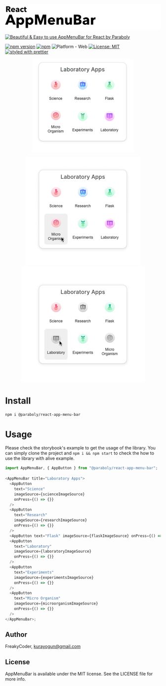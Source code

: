 <img alt="AppMenuBar" src="assets/logo.png" width="1050"/>

[![Beautiful & Easy to use AppMenuBar for React by Paraboly](https://img.shields.io/badge/-Beautiful%20%26%20Easy%20to%20use%20AppMenuBar%20for%20React%20by%20Paraboly-lightgrey?style=for-the-badge)](https://github.com/WrathChaos/react-app-menu-bar)

[![npm version](https://img.shields.io/npm/v/@paraboly/react-app-menu-bar.svg?style=for-the-badge)](https://www.npmjs.com/package/@paraboly/react-app-menu-bar)
[![npm](https://img.shields.io/npm/dt/@paraboly/react-app-menu-bar.svg?style=for-the-badge)](https://www.npmjs.com/package/@paraboly/react-app-menu-bar)
![Platform - Web](https://img.shields.io/badge/platform-web-blue.svg?style=for-the-badge)
[![License: MIT](https://img.shields.io/badge/License-MIT-green.svg?style=for-the-badge)](https://opensource.org/licenses/MIT)
[![styled with prettier](https://img.shields.io/badge/styled_with-prettier-ff69b4.svg?style=for-the-badge)](https://github.com/prettier/prettier)

<p align="center">
  <img alt="React AppMenuBar"
        src="assets/Screenshots/react-app-menu-bar.png" />
</p>

<p align="center">
  <img alt="React AppMenuBar Default"
        src="assets/Screenshots/react-app-menu-bar-default.gif" />
  <img alt="React AppMenuBar Custom Usage"
        src="assets/Screenshots/react-app-menu-bar-usage.gif" />
</p>

# Install

```sh
npm i @paraboly/react-app-menu-bar
```

# Usage

Please check the storybook's example to get the usage of the library.
You can simply clone the project and `npm i && npm start` to check the how to use the library with alive example.

```js
import AppMenuBar, { AppButton } from "@paraboly/react-app-menu-bar";

<AppMenuBar title="Laboratory Apps">
  <AppButton
    text="Science"
    imageSource={scienceImageSource}
    onPress={() => {}}
  />
  <AppButton
    text="Research"
    imageSource={researchImageSource}
    onPress={() => {}}
  />
  <AppButton text="Flask" imageSource={flaskImageSource} onPress={() => {}} />
  <AppButton
    text="Laboratory"
    imageSource={laboratoryImageSource}
    onPress={() => {}}
  />
  <AppButton
    text="Experiments"
    imageSource={experimentsImageSource}
    onPress={() => {}}
  />
  <AppButton
    text="Micro Organism"
    imageSource={microorganismImageSource}
    onPress={() => {}}
  />
</AppMenuBar>;
```

## Author

FreakyCoder, kurayogun@gmail.com

## License

AppMenuBar is available under the MIT license. See the LICENSE file for more info.
